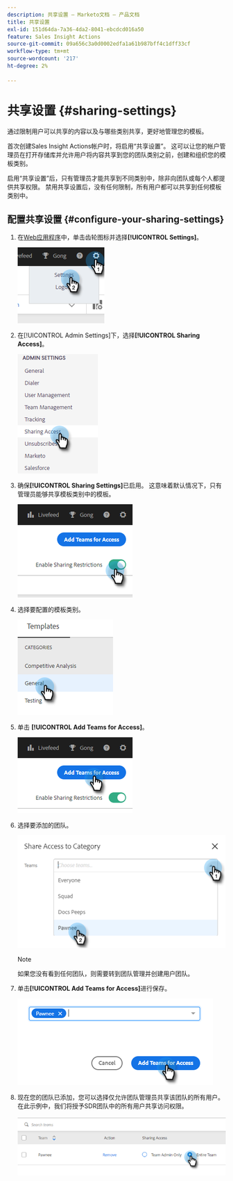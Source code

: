 ```yaml
---
description: 共享设置 — Marketo文档 — 产品文档
title: 共享设置
exl-id: 151d64da-7a36-4da2-8041-ebcdcd016a50
feature: Sales Insight Actions
source-git-commit: 09a656c3a0d0002edfa1a61b987bff4c1dff33cf
workflow-type: tm+mt
source-wordcount: '217'
ht-degree: 2%

---
```


# 共享设置 {#sharing-settings}

通过限制用户可以共享的内容以及与哪些类别共享，更好地管理您的模板。

首次创建Sales Insight Actions帐户时，将启用“共享设置”。 这可以让您的帐户管理员在打开存储库并允许用户将内容共享到您的团队类别之前，创建和组织您的模板类别。

启用“共享设置”后，只有管理员才能共享到不同类别中，除非向团队或每个人都提供共享权限。 禁用共享设置后，没有任何限制，所有用户都可以共享到任何模板类别中。

## 配置共享设置 {#configure-your-sharing-settings}

1. 在[Web应用程序](https://toutapp.com/login)中，单击齿轮图标并选择&#x200B;**[!UICONTROL Settings]**。

   ![](assets/sharing-settings-1.png)

1. 在[!UICONTROL Admin Settings]下，选择&#x200B;**[!UICONTROL Sharing Access]**。

   ![](assets/sharing-settings-2.png)

1. 确保&#x200B;**[!UICONTROL Sharing Settings]**&#x200B;已启用。 这意味着默认情况下，只有管理员能够共享模板类别中的模板。

   ![](assets/sharing-settings-3.png)

1. 选择要配置的模板类别。

   ![](assets/sharing-settings-4.png)

1. 单击 **[!UICONTROL Add Teams for Access]**。

   ![](assets/sharing-settings-5.png)

1. 选择要添加的团队。

   ![](assets/sharing-settings-6.png)

   >[!NOTE]
   >
   >如果您没有看到任何团队，则需要转到团队管理并创建用户团队。

1. 单击&#x200B;**[!UICONTROL Add Teams for Access]**&#x200B;进行保存。

   ![](assets/sharing-settings-7.png)

1. 现在您的团队已添加，您可以选择仅允许团队管理员共享该团队的所有用户。 在此示例中，我们将授予SDR团队中的所有用户共享访问权限。

   ![](assets/sharing-settings-8.png)
